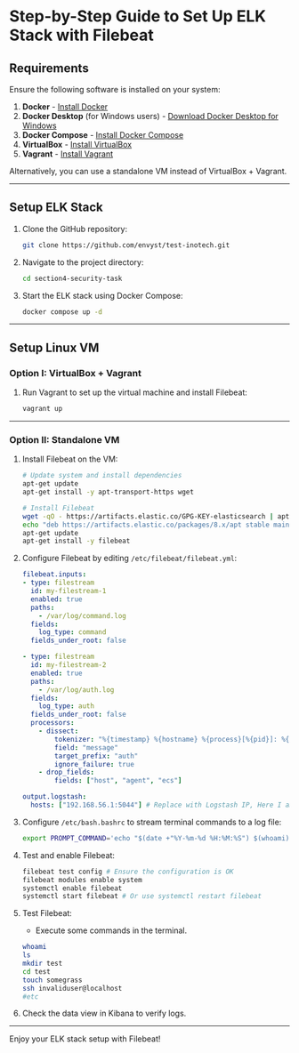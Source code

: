 # Step-by-Step Guide to Set Up ELK Stack with Filebeat

## Requirements
Ensure the following software is installed on your system:

1. **Docker** - [Install Docker](https://docs.docker.com/get-docker/)
2. **Docker Desktop** (for Windows users) - [Download Docker Desktop for Windows](https://www.docker.com/products/docker-desktop/)
3. **Docker Compose** - [Install Docker Compose](https://docs.docker.com/compose/install/)
4. **VirtualBox** - [Install VirtualBox](https://www.virtualbox.org/wiki/Downloads)
5. **Vagrant** - [Install Vagrant](https://developer.hashicorp.com/vagrant/downloads)
   
Alternatively, you can use a standalone VM instead of VirtualBox + Vagrant.

---

## Setup ELK Stack

1. Clone the GitHub repository:
   ```bash
   git clone https://github.com/envyst/test-inotech.git
   ```

2. Navigate to the project directory:
   ```bash
   cd section4-security-task
   ```

3. Start the ELK stack using Docker Compose:
   ```bash
   docker compose up -d
   ```

---

## Setup Linux VM

### Option I: VirtualBox + Vagrant

1. Run Vagrant to set up the virtual machine and install Filebeat:
   ```bash
   vagrant up
   ```

---

### Option II: Standalone VM

1. Install Filebeat on the VM:

   ```bash
   # Update system and install dependencies
   apt-get update
   apt-get install -y apt-transport-https wget

   # Install Filebeat
   wget -qO - https://artifacts.elastic.co/GPG-KEY-elasticsearch | apt-key add -
   echo "deb https://artifacts.elastic.co/packages/8.x/apt stable main" | tee -a /etc/apt/sources.list.d/elastic-8.x.list
   apt-get update
   apt-get install -y filebeat
   ```

2. Configure Filebeat by editing `/etc/filebeat/filebeat.yml`:

   ```yaml
   filebeat.inputs:
   - type: filestream
     id: my-filestream-1
     enabled: true
     paths:
       - /var/log/command.log
     fields:
       log_type: command
     fields_under_root: false

   - type: filestream
     id: my-filestream-2
     enabled: true
     paths:
       - /var/log/auth.log
     fields:
       log_type: auth
     fields_under_root: false
     processors:
       - dissect:
           tokenizer: "%{timestamp} %{hostname} %{process}[%{pid}]: %{message}"
           field: "message"
           target_prefix: "auth"
           ignore_failure: true
       - drop_fields:
           fields: ["host", "agent", "ecs"]

   output.logstash:
     hosts: ["192.168.56.1:5044"] # Replace with Logstash IP, Here I am using Docker Desktop Host IP
   ```

3. Configure `/etc/bash.bashrc` to stream terminal commands to a log file:
   ```bash
   export PROMPT_COMMAND='echo "$(date +"%Y-%m-%d %H:%M:%S") $(whoami) $(history 1)" >> /var/log/command.log'
   ```

4. Test and enable Filebeat:
   ```bash
   filebeat test config # Ensure the configuration is OK
   filebeat modules enable system
   systemctl enable filebeat
   systemctl start filebeat # Or use systemctl restart filebeat
   ```

5. Test Filebeat:
   - Execute some commands in the terminal.
   ```bash
   whoami
   ls
   mkdir test
   cd test
   touch somegrass
   ssh invaliduser@localhost
   #etc
   ```

6. Check the data view in Kibana to verify logs.

---

Enjoy your ELK stack setup with Filebeat!
